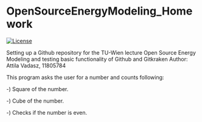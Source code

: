 # OpenSourceEnergyModeling_Homework
[![License](https://img.shields.io/badge/License-Apache_2.0-blue.svg)](https://opensource.org/licenses/Apache-2.0)

Setting up a Github repository for the TU-Wien lecture Open Source Energy Modeling and testing basic functionality of Github and Gitkraken
Author: Attila Vadasz, 11805784

This program asks the user for a number and counts following:

-) Square of the number.

-) Cube of the number.

-) Checks if the number is even.
